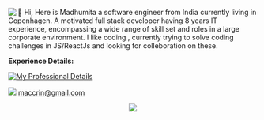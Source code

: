    
   <a href="https://www.codewars.com/users/maccrin" target="_blank"><img align="left" src="https://www.codewars.com/users/maccrin/badges/small" /></a> 
   
   
   
   👋 Hi, Here is Madhumita a software engineer from India currently living in Copenhagen.
    A motivated full stack developer  having  8 years IT  experience, encompassing a wide range of skill set and roles in a large corporate environment.
    I like  coding , currently trying to solve coding challenges in JS/ReactJs and looking for colleboration on these.
    
   
  
  
  
 
  
  
  
  <p><strong>Experience Details:</strong></p>
  
  [![My Professional Details](https://skillicons.dev/icons?i=linkedin&theme=light)](https://www.linkedin.com/in/webdevelopmentmadhumita/)
   
   
  
 
 
 <a href="mailto:maccrin@gmail.com"><img src="https://img.shields.io/badge/gmail-%23DD0031.svg?&style=for-the-badge&logo=gmail&logoColor=white"/></a>        [maccrin@gmail.com](mailto:maccrin@gmail.com)

    
                                                               
                                                               
                                                               
                                                              
   <p align="center">
   <a href="https://skillicons.dev">
   <img src="https://skillicons.dev/icons?i=js,react,nodejs,html,c,cpp,mysql,postman&theme=light&perline=4" />
  </a>
</p>
    
 
   
   
   
   
 
   
  
   
  
  
